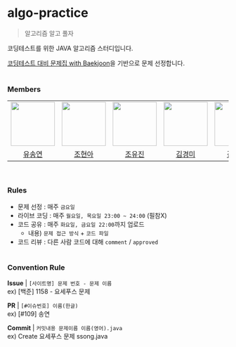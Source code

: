 # algo-practice
> 알고리즘 알고 풀자

코딩테스트를 위한 JAVA 알고리즘 스터디입니다.

<a href="https://github.com/tony9402/baekjoon">코딩테스트 대비 문제집 with Baekjoon</a>을 기반으로 문제 선정합니다.<br><br>

### Members
<table>
  <tr>
    <td>
      <a href="https://github.com/syy0O">
        <img src="https://avatars.githubusercontent.com/u/86238720?v=4" width="100" style="max-width: 100%;">
      </a>
    </td>
    <td>
      <a href="https://github.com/HyunaJo">
        <img src="https://avatars.githubusercontent.com/u/69022662?v=4" width="100" style="max-width: 100%;">
      </a>
    </td>
    <td>
      <a href="https://github.com/babo0121">
        <img src="https://avatars.githubusercontent.com/u/77273340?v=4" width="100" style="max-width: 100%;">
      </a>
    </td>
    <td>
      <a href="https://github.com/kyum-q">
        <img src="https://avatars.githubusercontent.com/u/109158497?v=4" width="100" style="max-width: 100%;">
      </a>
    </td>
    <td>
      <a href="https://github.com/ujkkk">
        <img src="https://avatars.githubusercontent.com/u/88374384?v=4" width="100" style="max-width: 100%;">
      </a>
    </td>
    <td>
      <a href="https://github.com/daneng4">
        <img src="https://avatars.githubusercontent.com/u/89981466?v=4" width="100" style="max-width: 100%;">
      </a>
    </td>
  </tr>
  <tr>
    <td align="center">
      <a href="https://github.com/syy0O">유송연</a>
    </td>
    <td align="center">
      <a href="https://github.com/HyunaJo">조현아</a>
    </td>
    <td align="center">
      <a href="https://github.com/babo0121">조유진</a>
    </td>
    <td align="center">
      <a href="https://github.com/kyum-q">김경미</a>
    </td>
    <td align="center">
      <a href="https://github.com/ujkkk">김유진</a>
    </td>
    <td align="center">
      <a href="https://github.com/daneng4">김은서</a>
    </td>
  </tr>
</table>
<br>

### Rules

- 문제 선정 : 매주 `금요일`
- 라이브 코딩 : 매주 `월요일, 목요일 23:00 ~ 24:00` (필참X)
- 코드 공유 : 매주 `화요일, 금요일 22:00`까지 업로드
  - 내용) `문제 접근 방식` + `코드 파일`
- 코드 리뷰 : 다른 사람 코드에 대해 `comment` / `approved`
<br><br>

### Convention Rule

**Issue** | `[사이트명] 문제 번호 - 문제 이름`  
ex) [백준] 1158 - 요세푸스 문제

**PR** | `[#이슈번호] 이름(한글)`  
ex) [#109] 송연

**Commit** | `커밋내용 문제이름 이름(영어).java`<br> 
ex) Create 요세푸스 문제 ssong.java
